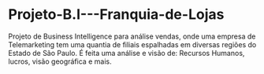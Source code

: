 # Projeto-B.I---Franquia-de-Lojas
Projeto de Business Intelligence para análise vendas, onde uma empresa de Telemarketing tem uma quantia de filiais espalhadas em diversas regiões do Estado de São Paulo.
É feita uma análise e visão de: Recursos Humanos, lucros, visão geográfica e mais.
